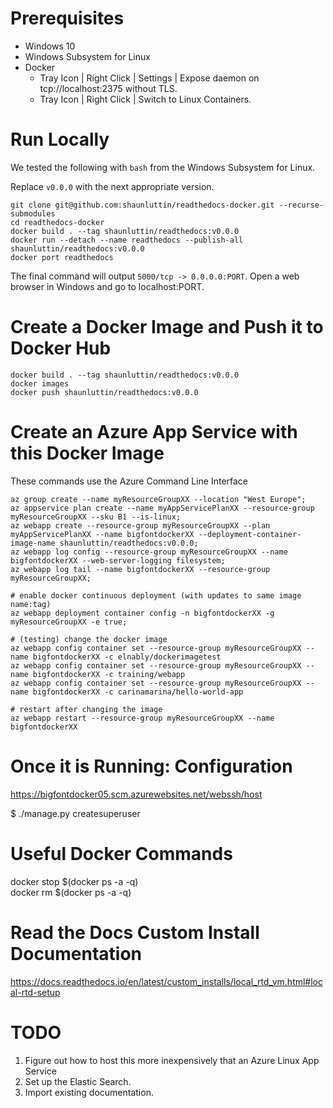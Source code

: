 
# Prerequisites

* Windows 10
* Windows Subsystem for Linux
* Docker 
    * Tray Icon | Right Click | Settings | Expose daemon on tcp://localhost:2375 without TLS.
    * Tray Icon | Right Click | Switch to Linux Containers.

# Run Locally

We tested the following with `bash` from the Windows Subsystem for Linux.

Replace `v0.0.0` with the next appropriate version.

    git clone git@github.com:shaunluttin/readthedocs-docker.git --recurse-submodules
    cd readthedocs-docker
    docker build . --tag shaunluttin/readthedocs:v0.0.0
    docker run --detach --name readthedocs --publish-all shaunluttin/readthedocs:v0.0.0
    docker port readthedocs

The final command will output `5000/tcp -> 0.0.0.0:PORT`. Open a web browser in Windows and go to localhost:PORT.
    
# Create a Docker Image and Push it to Docker Hub

    docker build . --tag shaunluttin/readthedocs:v0.0.0 
    docker images 
    docker push shaunluttin/readthedocs:v0.0.0

# Create an Azure App Service with this Docker Image

These commands use the Azure Command Line Interface

    az group create --name myResourceGroupXX --location "West Europe"; 
    az appservice plan create --name myAppServicePlanXX --resource-group myResourceGroupXX --sku B1 --is-linux; 
    az webapp create --resource-group myResourceGroupXX --plan myAppServicePlanXX --name bigfontdockerXX --deployment-container-image-name shaunluttin/readthedocs:v0.0.0; 
    az webapp log config --resource-group myResourceGroupXX --name bigfontdockerXX --web-server-logging filesystem; 
    az webapp log tail --name bigfontdockerXX --resource-group myResourceGroupXX; 

    # enable docker continuous deployment (with updates to same image name:tag)
    az webapp deployment container config -n bigfontdockerXX -g myResourceGroupXX -e true;

    # (testing) change the docker image
    az webapp config container set --resource-group myResourceGroupXX --name bigfontdockerXX -c elnably/dockerimagetest
    az webapp config container set --resource-group myResourceGroupXX --name bigfontdockerXX -c training/webapp
    az webapp config container set --resource-group myResourceGroupXX --name bigfontdockerXX -c carinamarina/hello-world-app

    # restart after changing the image
    az webapp restart --resource-group myResourceGroupXX --name bigfontdockerXX

# Once it is Running: Configuration

https://bigfontdocker05.scm.azurewebsites.net/webssh/host

$ ./manage.py createsuperuser

# Useful Docker Commands 

docker stop $(docker ps -a -q)     
docker rm $(docker ps -a -q)

# Read the Docs Custom Install Documentation

https://docs.readthedocs.io/en/latest/custom_installs/local_rtd_vm.html#local-rtd-setup

# TODO 

1. Figure out how to host this more inexpensively that an Azure Linux App Service
2. Set up the Elastic Search.
3. Import existing documentation.

